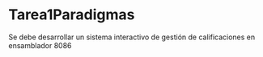 # Tarea1Paradigmas
Se debe desarrollar un sistema interactivo de gestión de calificaciones en ensamblador 8086

